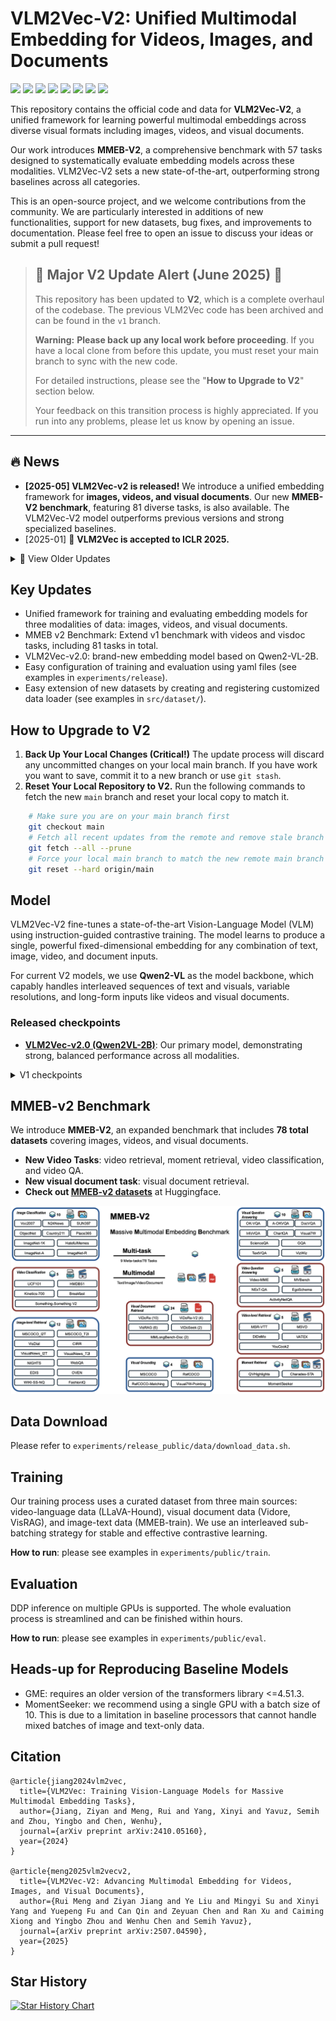 # VLM2Vec-V2: Unified Multimodal Embedding for Videos, Images, and Documents

<a target="_blank" href="https://arxiv.org/abs/2507.04590">
<img style="height:22pt" src="https://img.shields.io/badge/-V2 Paper%20-black?style=flat&logo=arxiv"></a>
<a target="_blank" href="https://arxiv.org/abs/2410.05160">
<img style="height:22pt" src="https://img.shields.io/badge/-V1 Paper-black?style=flat&logo=arxiv"></a>
<a target="_blank" href="https://github.com/TIGER-AI-Lab/VLM2Vec">
<img style="height:22pt" src="https://img.shields.io/badge/-Code-green?style=flat&logo=github"></a>
<a target="_blank" href="https://tiger-ai-lab.github.io/VLM2Vec/">
<img style="height:22pt" src="https://img.shields.io/badge/-🌐%20Website-red?style=flat"></a>
<a target="_blank" href="https://huggingface.co/VLM2Vec">
<img style="height:22pt" src="https://img.shields.io/badge/-🤗%20Dataset-red?style=flat"></a>
<a target="_blank" href="https://huggingface.co/datasets/TIGER-Lab/MMEB-V2">
<img style="height:22pt" src="https://img.shields.io/badge/-🤗%20Models-red?style=flat"></a>
<a target="_blank" href="https://huggingface.co/spaces/TIGER-Lab/MMEB-Leaderboard">
<img style="height:22pt" src="https://img.shields.io/badge/-🤗%20Leaderboard-red?style=flat"></a>
<a target="_blank" href="https://x.com/WenhuChen/status/1844577017930694984">
<img style="height:22pt" src="https://img.shields.io/badge/-Tweet-blue?style=flat&logo=twitter"></a>
<br>


This repository contains the official code and data for **VLM2Vec-V2**, a unified framework for learning powerful multimodal embeddings across diverse visual formats including images, videos, and visual documents.

Our work introduces **MMEB-V2**, a comprehensive benchmark with 57 tasks designed to systematically evaluate embedding models across these modalities. VLM2Vec-V2 sets a new state-of-the-art, outperforming strong baselines across all categories.

This is an open-source project, and we welcome contributions from the community. We are particularly interested in additions of new functionalities, support for new datasets, bug fixes, and improvements to documentation. Please feel free to open an issue to discuss your ideas or submit a pull request!


> ## 🚨 Major V2 Update Alert (June 2025) 🚨
>
> This repository has been updated to **V2**, which is a complete overhaul of the codebase. The previous VLM2Vec code has been archived and can be found in the `v1` branch.
>
> **Warning:** **Please back up any local work before proceeding**. If you have a local clone from before this update, you must reset your main branch to sync with the new code. 
>
> For detailed instructions, please see the "**How to Upgrade to V2**" section below.
> 
> Your feedback on this transition process is highly appreciated. If you run into any problems, please let us know by opening an issue.



---

## 🔥 News
- **[2025-05] VLM2Vec-v2 is released!** We introduce a unified embedding framework for **images, videos, and visual documents**. Our new **MMEB-V2 benchmark**, featuring 81 diverse tasks, is also available. The VLM2Vec-V2 model outperforms previous versions and strong specialized baselines.
- [2025-01] 🎉 **VLM2Vec is accepted to ICLR 2025.**

<details>
  <summary>📜 View Older Updates</summary>

- [2025-02] 🔥 Two new VLM2Vec models are released, based on Qwen2VL 2B and 7B, achieving 60.1 and 65.8 (new SOTA!) on the MMEB benchmark. Check them out ([2B]([url](https://huggingface.co/TIGER-Lab/VLM2Vec-Qwen2VL-2B)), [7B]([url](https://huggingface.co/TIGER-Lab/VLM2Vec-Qwen2VL-7B)))!
- [2025-02] We are starting to work on more advanced features and extensions for VLM2Vec, and will document all changes in the ```CHANGELOG.md```. If any changes conflict with previously supported features, please feel free to raise an issue here. Thank you in advance!
- [2025-01] We have updated our [training data](https://huggingface.co/datasets/TIGER-Lab/MMEB-train). Each subset now contains two splits: ```original``` and ```diverse_instruction```. The ```original``` split is provided to support the reproduction of our paper results. The ```diverse_instruction``` split includes paraphrased instructions for each task, designed to enhance instruction diversity and improve the model's robustness to unseen instructions and tasks. Moving forward, our future releases will primarily use the ```diverse_instruction``` split.
- [2024-12] We have released the [MMEB leaderboard](https://huggingface.co/spaces/TIGER-Lab/MMEB). Feel free to contact us if you want to include your model.
- [2024-12] We have released a new variant of VLM2Vec built on the LLaVa-Next backbone, which is currently our best-performing version: https://huggingface.co/TIGER-Lab/VLM2Vec-LLaVa-Next.
- [2024-10] VLM2Vec has been integrated into [vLLM](https://github.com/vllm-project/vllm/blob/main/examples/offline_inference_vision_language_embedding.py).
- [2024-10] The technical report, code, data, and model for VLM2Vec are all available online.

</details>

## Key Updates
- Unified framework for training and evaluating embedding models for three modalities of data: images, videos, and visual documents.
- MMEB v2 Benchmark: Extend v1 benchmark with videos and visdoc tasks, including 81 tasks in total.
- VLM2Vec-v2.0: brand-new embedding model based on Qwen2-VL-2B.
- Easy configuration of training and evaluation using yaml files (see examples in `experiments/release`).
- Easy extension of new datasets by creating and registering customized data loader (see examples in `src/dataset/`).


## How to Upgrade to V2

1. **Back Up Your Local Changes (Critical!)** The update process will discard any uncommitted changes on your local main branch. If you have work you want to save, commit it to a new branch or use `git stash`.
2. **Reset Your Local Repository to V2.** Run the following commands to fetch the new `main` branch and reset your local copy to match it.

```bash
    # Make sure you are on your main branch first
    git checkout main
    # Fetch all recent updates from the remote and remove stale branch references
    git fetch --all --prune
    # Force your local main branch to match the new remote main branch
    git reset --hard origin/main
```


## Model
VLM2Vec-V2 fine-tunes a state-of-the-art Vision-Language Model (VLM) using instruction-guided contrastive training. The model learns to produce a single, powerful fixed-dimensional embedding for any combination of text, image, video, and document inputs.

For current V2 models, we use **Qwen2-VL** as the model backbone, which capably handles interleaved sequences of text and visuals, variable resolutions, and long-form inputs like videos and visual documents.

[//]: # (<img width="768" alt="abs" src="assets/train_vlm.png">)

### Released checkpoints
- **[VLM2Vec-v2.0 (Qwen2VL-2B)](https://huggingface.co/VLM2Vec/VLM2Vec-V2.0)**: Our primary model, demonstrating strong, balanced performance across all modalities.

<details>
<summary> V1 checkpoints </summary>

- [VLM2Vec-Qwen2VL (7B)](https://huggingface.co/TIGER-Lab/VLM2Vec-Qwen2VL-7B)
- [VLM2Vec-Qwen2VL (2B)](https://huggingface.co/TIGER-Lab/VLM2Vec-Qwen2VL-2B)
- [VLM2Vec-LLaVa-Next](https://huggingface.co/TIGER-Lab/VLM2Vec-LLaVa-Next)
- [VLM2Vec-Phi3.5V](https://huggingface.co/TIGER-Lab/VLM2Vec-Full)
</details>

 
## MMEB-v2 Benchmark
We introduce **MMEB-V2**, an expanded benchmark that includes **78 total datasets** covering images, videos, and visual documents.
- **New Video Tasks**: video retrieval, moment retrieval, video classification, and video QA.
- **New visual document task**: visual document retrieval.
- **Check out [MMEB-v2 datasets](https://huggingface.co/datasets/TIGER-Lab/MMEB-V2)** at Huggingface.

<img width="768" alt="MMEB-V2 Overview" src="assets/mmeb_v2.png">

## Data Download
Please refer to `experiments/release_public/data/download_data.sh`.

## Training
Our training process uses a curated dataset from three main sources: video-language data (LLaVA-Hound), visual document data (Vidore, VisRAG), and image-text data (MMEB-train). We use an interleaved sub-batching strategy for stable and effective contrastive learning.

**How to run**: please see examples in `experiments/public/train`.

## Evaluation
DDP inference on multiple GPUs is supported. The whole evaluation process is streamlined and can be finished within hours. 

**How to run**: please see examples in `experiments/public/eval`. 

## Heads-up for Reproducing Baseline Models
- GME: requires an older version of the transformers library <=4.51.3.
- MomentSeeker: we recommend using a single GPU with a batch size of 10. This is due to a limitation in baseline processors that cannot handle mixed batches of image and text-only data.

## Citation
```
@article{jiang2024vlm2vec,
  title={VLM2Vec: Training Vision-Language Models for Massive Multimodal Embedding Tasks},
  author={Jiang, Ziyan and Meng, Rui and Yang, Xinyi and Yavuz, Semih and Zhou, Yingbo and Chen, Wenhu},
  journal={arXiv preprint arXiv:2410.05160},
  year={2024}
}

@article{meng2025vlm2vecv2,
  title={VLM2Vec-V2: Advancing Multimodal Embedding for Videos, Images, and Visual Documents},
  author={Rui Meng and Ziyan Jiang and Ye Liu and Mingyi Su and Xinyi Yang and Yuepeng Fu and Can Qin and Zeyuan Chen and Ran Xu and Caiming Xiong and Yingbo Zhou and Wenhu Chen and Semih Yavuz},
  journal={arXiv preprint arXiv:2507.04590},
  year={2025}
}
```


## Star History

[![Star History Chart](https://api.star-history.com/svg?repos=TIGER-AI-Lab/VLM2Vec&type=Date)](https://star-history.com/#TIGER-AI-Lab/VLM2Vec&Date)

